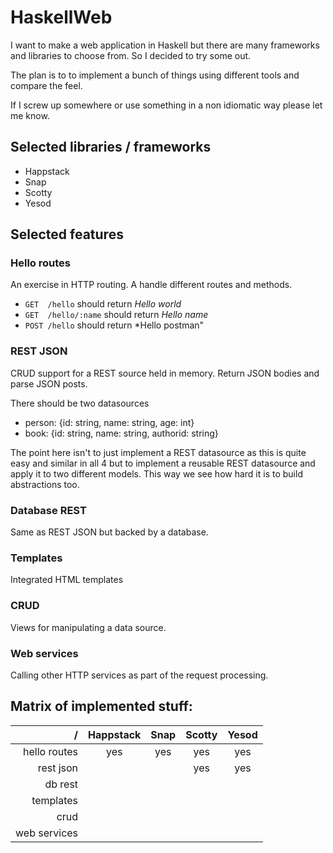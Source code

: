 # HaskellWeb

I want to make a web application in Haskell but there are many frameworks and libraries to choose from. So I decided to try some out. 

The plan is to to implement a bunch of things using different tools and compare the feel.

If I screw up somewhere or use something in a non idiomatic way please let me know.

## Selected libraries / frameworks
* Happstack
* Snap
* Scotty
* Yesod

## Selected features
### Hello routes
An exercise in HTTP routing. A handle different routes and methods. 
* `GET  /hello` should return *Hello world*
* `GET  /hello/:name` should return *Hello name*
* `POST /hello` should return *Hello postman"

### REST JSON 
CRUD support for a REST source held in memory. Return JSON bodies and parse JSON posts. 

There should be two datasources
* person: {id: string, name: string, age: int}
* book: {id: string, name: string, authorid: string}

The point here isn't to just implement a REST datasource as this is quite easy and similar in all 4 but to implement a reusable REST datasource and apply it to two different models. This way we see how hard it is to build abstractions too.

### Database REST
Same as REST JSON but backed by a database. 

### Templates
Integrated HTML templates

### CRUD
Views for manipulating a data source.

### Web services
Calling other HTTP services as part of the request processing.

## Matrix of implemented stuff:

/            | Happstack | Snap  | Scotty | Yesod
---:         | :---:     | :---: | :---:  | :---:
hello routes | yes       | yes   | yes    | yes
rest json    |           |       | yes    | yes
db rest      |           |       |        | 
templates    |           |       |        | 
crud         |           |       |        | 
web services |           |       |        | 
